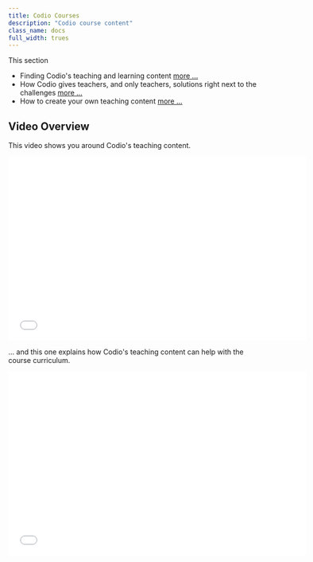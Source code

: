```yaml
---
title: Codio Courses
description: "Codio course content"
class_name: docs
full_width: trues
---
```


This section 

- Finding Codio's teaching and learning content [more ...](/docs/teacher/courses/accessing)
- How Codio gives teachers, and only teachers, solutions right next to the challenges [more ...](/docs/teacher/courses/solutions)
- How to create your own teaching content [more ...](/docs/teacher/courses/authoring)

## Video Overview
This video shows you around Codio's teaching content.

<div class="video">
<div class="video-wrapper">
<iframe src="//player.vimeo.com/video/138398233" width="600" height="370" frameborder="0" webkitallowfullscreen mozallowflscreen allowfullscreen></iframe>
</div>
</div>

... and this one explains how Codio's teaching content can help with the course curriculum.

<div class="video">
<div class="video-wrapper">
<iframe src="//player.vimeo.com/video/138398237" width="600" height="370" frameborder="0" webkitallowfullscreen mozallowflscreen allowfullscreen></iframe>
</div>
</div>
